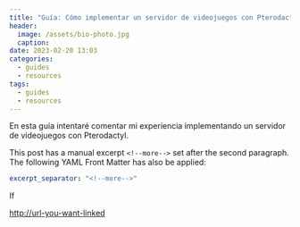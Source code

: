 ```yaml
---
title: "Guía: Cómo implementar un servidor de videojuegos con Pterodactyl"
header:
  image: /assets/bio-photo.jpg
  caption:
date: 2023-02-20 13:03
categories:
  - guides
  - resources
tags:
  - guides
  - resources
---
```


En esta guía intentaré comentar mi experiencia implementando un servidor de videojuegos con Pterodactyl.

<!--more-->

This post has a manual excerpt `<!--more-->` set after the second paragraph. The following YAML Front Matter has also be applied:

```yaml
excerpt_separator: "<!--more-->"
```

If 

[http://url-you-want-linked](Ejemplo)